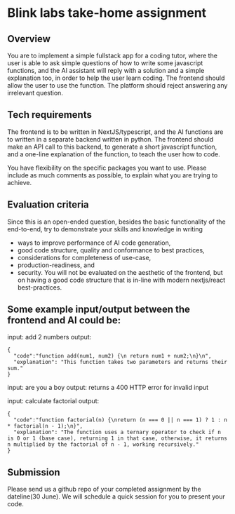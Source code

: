 # Blink labs take-home assignment

## Overview
You are to implement a simple fullstack app for a coding tutor, where the user is able to ask simple questions of how to write some javascript functions, and the AI assistant will reply with a solution and a simple explanation too, in order to help the user learn coding. The frontend should allow the user to use the function.
The platform should reject answering any irrelevant question.

## Tech requirements
The frontend is to be written in NextJS/typescript, and the AI functions are to written in a separate backend written in python.
The frontend should make an API call to this backend, to generate a short javascript function, and a one-line explanation of the function, to teach the user how to code.

You have flexibility on the specific packages you want to use.
Please include as much comments as possible, to explain what you are trying to achieve.

## Evaluation criteria
Since this is an open-ended question, besides the basic functionality of the end-to-end, try to demonstrate your skills and knowledge in writing 
- ways to improve performance of AI code generation,
- good code structure, quality and conformance to best practices, 
- considerations for completeness of use-case, 
- production-readiness, and 
- security. 
You will not be evaluated on the aesthetic of the frontend, but on having a good code structure that is in-line with modern nextjs/react best-practices.

## Some example input/output between the frontend and AI could be:

input: add 2 numbers
output:
```
{
  "code":"function add(num1, num2) {\n return num1 + num2;\n}\n",
  "explanation": "This function takes two parameters and returns their sum."
}
```

input: are you a boy
output: returns a 400 HTTP error for invalid input

input: calculate factorial
output:
```
{
  "code":"function factorial(n) {\nreturn (n === 0 || n === 1) ? 1 : n * factorial(n - 1);\n}",
  "explanation": "The function uses a ternary operator to check if n is 0 or 1 (base case), returning 1 in that case, otherwise, it returns n multiplied by the factorial of n - 1, working recursively."
}
```

## Submission

Please send us a github repo of your completed assignment by the dateline(30 June).
We will schedule a quick session for you to present your code.

